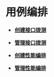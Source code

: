 # 用例编排<a name="cpts_01_0003"></a>

-   **[创建接口拨测](创建接口拨测.md)**  

-   **[管理接口拨测](管理接口拨测.md)**  

-   **[创建性能编排](创建性能编排.md)**  

-   **[管理性能编排](管理性能编排.md)**  


